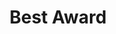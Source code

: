 ---
layout: post
year: 2019
inline: true
title: Best Award
where:  ​Naval Architecture and Marine Expert Project, fully sponsored visit (OECD, Bereau Veritas, NorShipping in France, Norway), by C.E.O of  Daewoo Shipbuilding & Marine Engineering Co., Ltd.
---
